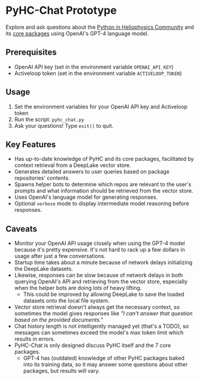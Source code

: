 # PyHC-Chat Prototype

Explore and ask questions about the [Python in Heliophysics Community](https://pyhc.org) and its [core packages](https://heliopython.org/projects/) using OpenAI's GPT-4 language model.

## Prerequisites

- OpenAI API key (set in the environment variable `OPENAI_API_KEY`)
- Activeloop token (set in the environment variable `ACTIVELOOP_TOKEN`)

## Usage
1. Set the environment variables for your OpenAI API key and Activeloop token
2. Run the script: `pyhc_chat.py`
3. Ask your questions! Type `exit()` to quit.

## Key Features
- Has up-to-date knowledge of PyHC and its core packages, facilitated by context retrieval from a DeepLake vector store.
- Generates detailed answers to user queries based on package repositories' contents.
- Spawns helper bots to determine which repos are relevant to the user's prompts and what information should be retrieved from the vector store.
- Uses OpenAI's language model for generating responses.
- Optional `verbose` mode to display intermediate model reasoning before responses. 

## Caveats
- Monitor your OpenAI API usage closely when using the GPT-4 model because it's pretty expensive. It's not hard to rack up a few dollars in usage after just a few conversations.
- Startup time takes about a minute because of network delays initializing the DeepLake datasets.
- Likewise, responses can be slow because of network delays in both querying OpenAI's API and retrieving from the vector store, especially when the helper bots are doing lots of heavy lifting.
    - This could be improved by allowing DeepLake to save the loaded datasets onto the local file system.
- Vector store retrieval doesn't always get the necessary context, so sometimes the model gives responses like _"I can't answer that question based on the provided documents."_
- Chat history length is not intelligently managed yet (that's a TODO), so messages can sometimes exceed the model's max token limit which results in errors. 
- PyHC-Chat is only designed discuss PyHC itself and the 7 core packages. 
    - GPT-4 has (outdated) knowledge of other PyHC packages baked into its training data, so it may answer some questions about other packages, but results will vary.
